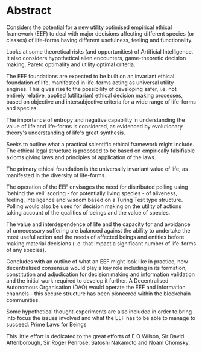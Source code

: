 # Abstract
Considers the potential for a new utility optimised empirical ethical framework (EEF) to deal with major decisions affecting different species (or classes) of life-forms having different usefulness, feeling and functionality.

Looks at some theoretical risks (and opportunities) of Artificial Intelligence. It also considers hypothetical alien encounters, game-theoretic decision making, Pareto optimality and utility optimal criteria. 

The EEF foundations are expected to be built on an invariant ethical foundation of life, manifested in life-forms acting as universal utility engines. This gives rise to the possibility of developing safer, i.e. not entirely relative, applied (utilitarian) ethical decision making processes, based on objective and intersubjective criteria for a wide range of life-forms and species.

The importance of entropy and negative capability in understanding the value of life and life-forms is considered, as evidenced by evolutionary theory's understanding of life's great synthesis.

Seeks to outline what a practical scientific ethical framework might include. The ethical legal structure is proposed to be based on empirically falsifiable axioms giving laws and principles of application of the laws. 

The primary ethical foundation is the universally invariant value of life, as manifested in the diversity of life-forms.

The operation of the EEF envisages the need for distributed polling using ‘behind the veil’ scoring - for potentially living species - of aliveness, feeling, intelligence and wisdom based on a Turing Test type structure. Polling would also be used for decision making on the utility of actions taking account of the qualities of beings and the value of species.

The value and interdependence of life and the capacity for and avoidance of unnecessary suffering are balanced against the ability to undertake the most useful action and the needs of affected beings and entities before making material decisions (i.e. that impact a significant number of life-forms of any species).

Concludes with an outline of what an EEF might look like in practice, how decentralised consensus would play a key role including in its formation, constitution and adjudication for decision making and information validation and the initial work required to develop it further. A Decentralised Autonomous Organisation (DAO) would operate the EEF and information channels - this secure structure has been pioneered within the blockchain communities.

Some hypothetical thought-experiments are also included in order to bring into focus the issues involved and what the EEF has to be able to manage to succeed.
Prime Laws for Beings  

This little effort is dedicated to the great efforts of E O Wilson, Sir David Attenborough, Sir Roger Penrose, Satoshi Nakamoto and Noam Chomsky. 

